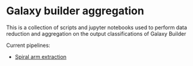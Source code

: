 # Galaxy builder aggregation

This is a collection of scripts and jupyter notebooks used to perform data reduction and aggregation on the output classifications of Galaxy Builder

Current pipelines:

- [Spiral arm extraction](spiral-aggregation)
